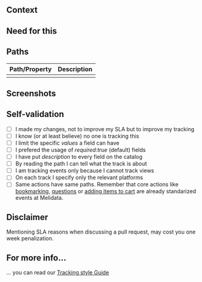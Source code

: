 [//]: # (Tracks catalog PR template, delete if else!)  

## Context  
[//]: # (Explain the context of your tracks so we can help you better)  

## Need for this  
[//]: # (Explain why do you need to track this, or who is asking for it.)  

## Paths  
[//]: # (Describe the paths or properties you are adding)  

| Path/Property | Description |
|---------------|-------------|
|  |  |


## Screenshots  
[//]: # (Screenshots showing the view or the flow to be tracked are much appreciated!)  

## Self-validation  
[//]: # (Does your track check the following?)  

- [ ] I made my changes, not to improve my SLA but to improve my tracking 
- [ ] I know (or at least believe) no one is tracking this  
- [ ] I limit the specific _values_ a field can have
- [ ] I prefered the usage of _required:true_ (default) fields
- [ ] I have put _description_ to every field on the catalog
- [ ] By reading the path I can tell what the track is about
- [ ] I am tracking events only because I cannot track views  
- [ ] On each track I specify only the relevant platforms   
- [ ] Same actions have same paths. Remember that core actions like [bookmarking](https://github.com/mercadolibre/melidata-catalog/blob/master/definitions/src/main/resources/catalog/bookmarks.groovy), [questions](https://github.com/mercadolibre/melidata-catalog/blob/master/definitions/src/main/resources/catalog/questions.groovy) or [adding items to cart](https://github.com/mercadolibre/melidata-catalog/blob/master/definitions/src/main/resources/catalog/add_to_cart.groovy) are already standarized events at Melidata. 

## Disclaimer
Mentioning SLA reasons when discussing a pull request, may cost you one week penalization.


## For more info...  
... you can read our [Tracking style Guide](https://github.com/mercadolibre/melidata-catalog/wiki/Tracking-Style-Guide)
